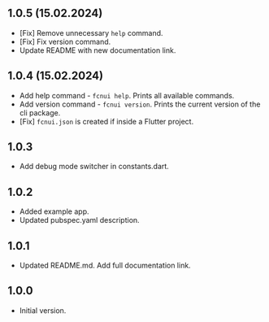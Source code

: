 ## 1.0.5 (15.02.2024)

- [Fix] Remove unnecessary `help` command.
- [Fix] Fix version command.
- Update README with new documentation link.

## 1.0.4 (15.02.2024)

- Add help command - `fcnui help`. Prints all available commands.
- Add version command - `fcnui version`. Prints the current version of the cli package.
- [Fix] `fcnui.json` is created if inside a Flutter project.

## 1.0.3

- Add debug mode switcher in constants.dart.

## 1.0.2

- Added example app.
- Updated pubspec.yaml description.

## 1.0.1

- Updated README.md. Add full documentation link.

## 1.0.0

- Initial version.
